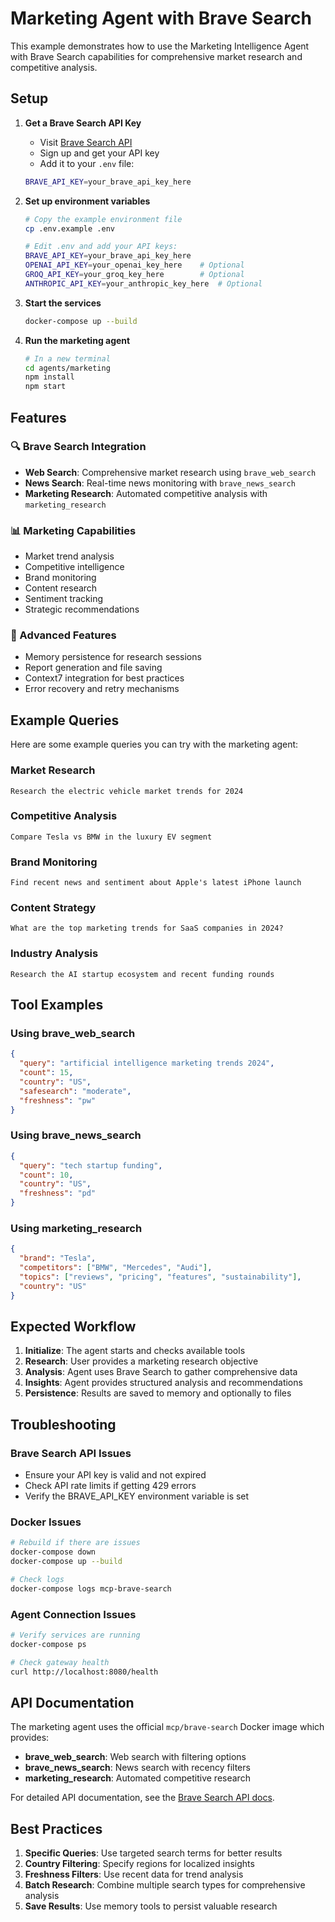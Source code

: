 # Marketing Agent with Brave Search

This example demonstrates how to use the Marketing Intelligence Agent with Brave Search capabilities for comprehensive market research and competitive analysis.

## Setup

1. **Get a Brave Search API Key**

   - Visit [Brave Search API](https://api.search.brave.com/)
   - Sign up and get your API key
   - Add it to your `.env` file:

   ```bash
   BRAVE_API_KEY=your_brave_api_key_here
   ```

2. **Set up environment variables**

   ```bash
   # Copy the example environment file
   cp .env.example .env

   # Edit .env and add your API keys:
   BRAVE_API_KEY=your_brave_api_key_here
   OPENAI_API_KEY=your_openai_key_here    # Optional
   GROQ_API_KEY=your_groq_key_here        # Optional
   ANTHROPIC_API_KEY=your_anthropic_key_here  # Optional
   ```

3. **Start the services**

   ```bash
   docker-compose up --build
   ```

4. **Run the marketing agent**
   ```bash
   # In a new terminal
   cd agents/marketing
   npm install
   npm start
   ```

## Features

### 🔍 Brave Search Integration

- **Web Search**: Comprehensive market research using `brave_web_search`
- **News Search**: Real-time news monitoring with `brave_news_search`
- **Marketing Research**: Automated competitive analysis with `marketing_research`

### 📊 Marketing Capabilities

- Market trend analysis
- Competitive intelligence
- Brand monitoring
- Content research
- Sentiment tracking
- Strategic recommendations

### 🧠 Advanced Features

- Memory persistence for research sessions
- Report generation and file saving
- Context7 integration for best practices
- Error recovery and retry mechanisms

## Example Queries

Here are some example queries you can try with the marketing agent:

### Market Research

```
Research the electric vehicle market trends for 2024
```

### Competitive Analysis

```
Compare Tesla vs BMW in the luxury EV segment
```

### Brand Monitoring

```
Find recent news and sentiment about Apple's latest iPhone launch
```

### Content Strategy

```
What are the top marketing trends for SaaS companies in 2024?
```

### Industry Analysis

```
Research the AI startup ecosystem and recent funding rounds
```

## Tool Examples

### Using brave_web_search

```json
{
  "query": "artificial intelligence marketing trends 2024",
  "count": 15,
  "country": "US",
  "safesearch": "moderate",
  "freshness": "pw"
}
```

### Using brave_news_search

```json
{
  "query": "tech startup funding",
  "count": 10,
  "country": "US",
  "freshness": "pd"
}
```

### Using marketing_research

```json
{
  "brand": "Tesla",
  "competitors": ["BMW", "Mercedes", "Audi"],
  "topics": ["reviews", "pricing", "features", "sustainability"],
  "country": "US"
}
```

## Expected Workflow

1. **Initialize**: The agent starts and checks available tools
2. **Research**: User provides a marketing research objective
3. **Analysis**: Agent uses Brave Search to gather comprehensive data
4. **Insights**: Agent provides structured analysis and recommendations
5. **Persistence**: Results are saved to memory and optionally to files

## Troubleshooting

### Brave Search API Issues

- Ensure your API key is valid and not expired
- Check API rate limits if getting 429 errors
- Verify the BRAVE_API_KEY environment variable is set

### Docker Issues

```bash
# Rebuild if there are issues
docker-compose down
docker-compose up --build

# Check logs
docker-compose logs mcp-brave-search
```

### Agent Connection Issues

```bash
# Verify services are running
docker-compose ps

# Check gateway health
curl http://localhost:8080/health
```

## API Documentation

The marketing agent uses the official `mcp/brave-search` Docker image which provides:

- **brave_web_search**: Web search with filtering options
- **brave_news_search**: News search with recency filters
- **marketing_research**: Automated competitive research

For detailed API documentation, see the [Brave Search API docs](https://api.search.brave.com/app/documentation/web-search/get-started).

## Best Practices

1. **Specific Queries**: Use targeted search terms for better results
2. **Country Filtering**: Specify regions for localized insights
3. **Freshness Filters**: Use recent data for trend analysis
4. **Batch Research**: Combine multiple search types for comprehensive analysis
5. **Save Results**: Use memory tools to persist valuable research
